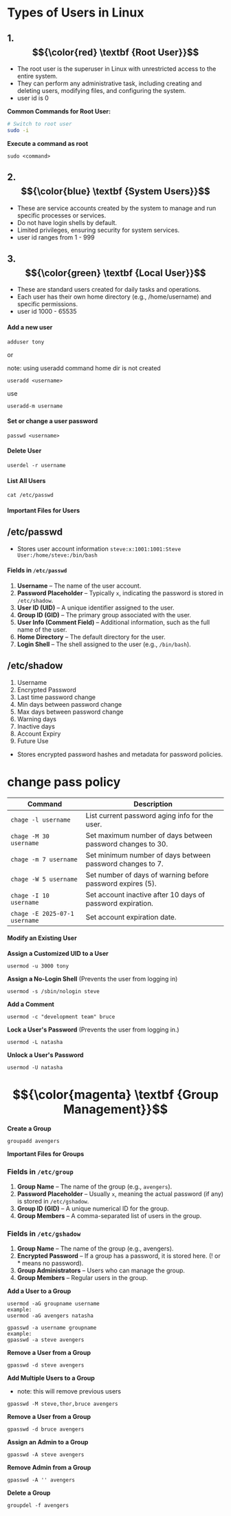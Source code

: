 # Types of Users in Linux


## 1. $${\color{red} \textbf {Root User}}$$

- The root user is the superuser in Linux with unrestricted access to the entire system.
- They can perform any administrative task, including creating and deleting users, modifying files, and configuring the system.
- user id is 0

**Common Commands for Root User:**
```bash
# Switch to root user
sudo -i
````

**Execute a command as root**
````
sudo <command>
````

## 2. $${\color{blue} \textbf {System Users}}$$
- These are service accounts created by the system to manage and run specific processes or services.
- Do not have login shells by default.
- Limited privileges, ensuring security for system services.
- user id ranges from 1 - 999

  
## 3. $${\color{green} \textbf {Local User}}$$
- These are standard users created for daily tasks and operations.
- Each user has their own home directory (e.g., /home/username) and specific permissions.
- user id 1000 - 65535

  
#### Add a new user

````
adduser tony
````
or 

note: using useradd command home dir is not created
````
useradd <username>
````
use
````
useradd-m username
````
#### Set or change a user password
````
passwd <username>
````
#### Delete User
````
userdel -r username
````
#### List All Users
````
cat /etc/passwd
```` 
#### Important Files for Users

## /etc/passwd
- Stores user account information
````steve:x:1001:1001:Steve User:/home/steve:/bin/bash````

#### Fields in `/etc/passwd`  

1. **Username** – The name of the user account.  
2. **Password Placeholder** – Typically `x`, indicating the password is stored in `/etc/shadow`.  
3. **User ID (UID)** – A unique identifier assigned to the user.  
4. **Group ID (GID)** – The primary group associated with the user.  
5. **User Info (Comment Field)** – Additional information, such as the full name of the user.  
6. **Home Directory** – The default directory for the user.  
7. **Login Shell** – The shell assigned to the user (e.g., `/bin/bash`).  


## /etc/shadow
1. Username
2. Encrypted Password
3. Last time password change
4. Min days between password change
5. Max days between password change
6. Warning days
7. Inactive days
8. Account Expiry
9. Future Use
- Stores encrypted password hashes and metadata for password policies.

# change pass policy

| Command                         | Description                                                   |
|----------------------------------|---------------------------------------------------------------|
| `chage -l username`              | List current password aging info for the user.                |
| `chage -M 30 username`           | Set maximum number of days between password changes to 30.    |
| `chage -m 7 username`            | Set minimum number of days between password changes to 7.     |
| `chage -W 5 username`            | Set number of days of warning before password expires (5).    |
| `chage -I 10 username`           | Set account inactive after 10 days of password expiration.    |
| `chage -E 2025-07-1 username`    | Set account expiration date.                                  |






#### Modify an Existing User

**Assign a Customized UID to a User**
````
usermod -u 3000 tony
````
**Assign a No-Login Shell** (Prevents the user from logging in)
````
usermod -s /sbin/nologin steve
````
**Add a Comment**
````
usermod -c "development team" bruce
````
**Lock a User's Password** (Prevents the user from logging in.)
````
usermod -L natasha
````
**Unlock a User's Password**
````
usermod -U natasha
````

# $${\color{magenta} \textbf {Group Management}}$$

**Create a Group**
````
groupadd avengers
````

**Important Files for Groups**

### **Fields in `/etc/group`**  

1. **Group Name** – The name of the group (e.g., `avengers`).  
2. **Password Placeholder** – Usually `x`, meaning the actual password (if any) is stored in `/etc/gshadow`.  
3. **Group ID (GID)** – A unique numerical ID for the group.  
4. **Group Members** – A comma-separated list of users in the group.  

### **Fields in `/etc/gshadow`** 


1. **Group Name** – The name of the group (e.g., avengers).
2. **Encrypted Password** – If a group has a password, it is stored here. (! or * means no password).
3. **Group Administrators** – Users who can manage the group.
4. **Group Members** – Regular users in the group.



**Add a User to a Group**
````
usermod -aG groupname username
example:
usermod -aG avengers natasha
````
````
gpasswd -a username groupname
example:
gpasswd -a steve avengers
````
**Remove a User from a Group**
````
gpasswd -d steve avengers
````

**Add Multiple Users to a Group**
- note: this will remove previous users
````
gpasswd -M steve,thor,bruce avengers
````
**Remove a User from a Group**
````
gpasswd -d bruce avengers
````

**Assign an Admin to a Group**
````
gpasswd -A steve avengers
````
**Remove Admin from a Group**
````
gpasswd -A '' avengers
````

**Delete a Group**
````
groupdel -f avengers
````
